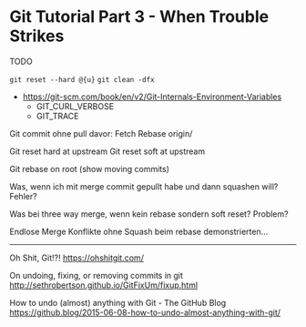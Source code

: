 # Git Tutorial Part 3 - When Trouble Strikes

TODO

`git reset --hard @{u}`
`git clean -dfx`

* https://git-scm.com/book/en/v2/Git-Internals-Environment-Variables
  * GIT_CURL_VERBOSE
  * GIT_TRACE

Git commit ohne pull davor:
Fetch
Rebase origin/

Git reset hard at upstream
Git reset soft at upstream

Git rebase on root (show moving commits)

Was, wenn ich mit merge commit gepullt habe und dann squashen will? Fehler?

Was bei three way merge, wenn kein rebase sondern soft reset? Problem?

Endlose Merge Konflikte ohne Squash beim rebase demonstrierten...

---

Oh Shit, Git!?!
https://ohshitgit.com/

On undoing, fixing, or removing commits in git
http://sethrobertson.github.io/GitFixUm/fixup.html

How to undo (almost) anything with Git - The GitHub Blog
https://github.blog/2015-06-08-how-to-undo-almost-anything-with-git/
